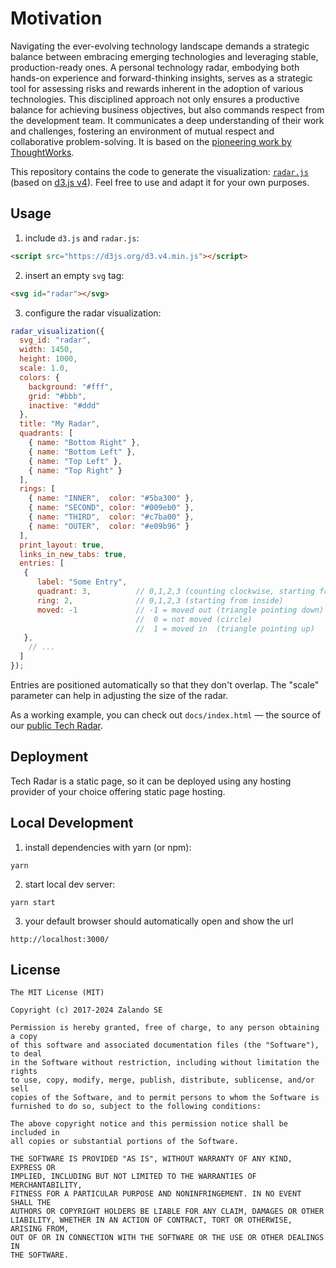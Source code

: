 # Motivation
Navigating the ever-evolving technology landscape demands a strategic balance between embracing emerging technologies and leveraging stable, production-ready ones. A personal technology radar, embodying both hands-on experience and forward-thinking insights, serves as a strategic tool for assessing risks and rewards inherent in the adoption of various technologies. This disciplined approach not only ensures a productive balance for achieving business objectives, but also commands respect from the development team. It communicates a deep understanding of their work and challenges, fostering an environment of mutual respect and collaborative problem-solving. It is based on the [pioneering work
by ThoughtWorks](https://www.thoughtworks.com/radar).

This repository contains the code to generate the visualization:
[`radar.js`](/docs/radar.js) (based on [d3.js v4](https://d3js.org)).
Feel free to use and adapt it for your own purposes.

## Usage

1. include `d3.js` and `radar.js`:

```html
<script src="https://d3js.org/d3.v4.min.js"></script>
```

2. insert an empty `svg` tag:

```html
<svg id="radar"></svg>
```

3. configure the radar visualization:

```js
radar_visualization({
  svg_id: "radar",
  width: 1450,
  height: 1000,
  scale: 1.0,
  colors: {
    background: "#fff",
    grid: "#bbb",
    inactive: "#ddd"
  },
  title: "My Radar",
  quadrants: [
    { name: "Bottom Right" },
    { name: "Bottom Left" },
    { name: "Top Left" },
    { name: "Top Right" }
  ],
  rings: [
    { name: "INNER",  color: "#5ba300" },
    { name: "SECOND", color: "#009eb0" },
    { name: "THIRD",  color: "#c7ba00" },
    { name: "OUTER",  color: "#e09b96" }
  ],
  print_layout: true,
  links_in_new_tabs: true,
  entries: [
   {
      label: "Some Entry",
      quadrant: 3,          // 0,1,2,3 (counting clockwise, starting from bottom right)
      ring: 2,              // 0,1,2,3 (starting from inside)
      moved: -1             // -1 = moved out (triangle pointing down)
                            //  0 = not moved (circle)
                            //  1 = moved in  (triangle pointing up)
   },
    // ...
  ]
});
```

Entries are positioned automatically so that they don't overlap. The "scale" parameter can help
in adjusting the size of the radar.

As a working example, you can check out `docs/index.html` &mdash; the source of our [public Tech
Radar](http://zalando.github.io/tech-radar/).

## Deployment

Tech Radar is a static page, so it can be deployed using any hosting provider of your choice offering static page hosting.

## Local Development

1. install dependencies with yarn (or npm):

```
yarn 
```

2. start local dev server:

```
yarn start
```

3. your default browser should automatically open and show the url
 
```
http://localhost:3000/
```

## License

```
The MIT License (MIT)

Copyright (c) 2017-2024 Zalando SE

Permission is hereby granted, free of charge, to any person obtaining a copy
of this software and associated documentation files (the "Software"), to deal
in the Software without restriction, including without limitation the rights
to use, copy, modify, merge, publish, distribute, sublicense, and/or sell
copies of the Software, and to permit persons to whom the Software is
furnished to do so, subject to the following conditions:

The above copyright notice and this permission notice shall be included in
all copies or substantial portions of the Software.

THE SOFTWARE IS PROVIDED "AS IS", WITHOUT WARRANTY OF ANY KIND, EXPRESS OR
IMPLIED, INCLUDING BUT NOT LIMITED TO THE WARRANTIES OF MERCHANTABILITY,
FITNESS FOR A PARTICULAR PURPOSE AND NONINFRINGEMENT. IN NO EVENT SHALL THE
AUTHORS OR COPYRIGHT HOLDERS BE LIABLE FOR ANY CLAIM, DAMAGES OR OTHER
LIABILITY, WHETHER IN AN ACTION OF CONTRACT, TORT OR OTHERWISE, ARISING FROM,
OUT OF OR IN CONNECTION WITH THE SOFTWARE OR THE USE OR OTHER DEALINGS IN
THE SOFTWARE.
```
